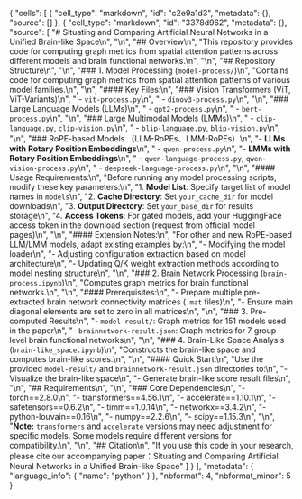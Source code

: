 {
 "cells": [
  {
   "cell_type": "markdown",
   "id": "c2e9a1d3",
   "metadata": {},
   "source": []
  },
  {
   "cell_type": "markdown",
   "id": "3378d962",
   "metadata": {},
   "source": [
    "# Situating and Comparing Artificial Neural Networks in a Unified Brain-like Space\n",
    "\n",
    "## Overview\n",
    "This repository provides code for computing graph metrics from spatial attention patterns across different models and brain functional networks.\n",
    "\n",
    "## Repository Structure\n",
    "\n",
    "### 1. Model Processing (`model-process/`)\n",
    "Contains code for computing graph metrics from spatial attention patterns of various model families.\n",
    "\n",
    "#### Key Files:\n",
    "### Vision Transformers (ViT, ViT-Variants)\n",
    "  - `vit-process.py`\n",
    "  - `dinov3-process.py`\n",
    "\n",
    "### Large Language Models (LLMs)\n",
    "  - `gpt2-process.py`\n",
    "  - `bert-process.py`\n",
    "\n",
    "### Large Multimodal Models (LMMs)\n",
    "  - `clip-language.py`, `clip-vision.py`\n",
    "  - `blip-language.py`, `blip-vision.py`\n",
    "\n",
    "### RoPE-based Models （LLM-RoPEs、LMM-RoPEs）\n",
    "- **LLMs with Rotary Position Embeddings**\n",
    "  - `qwen-process.py`\n",
    "- **LMMs with Rotary Position Embeddings**\n",
    "  - `qwen-language-process.py`, `qwen-vision-process.py`\n",
    "  - `deepseek-language-process.py`\n",
    "\n",
    "#### Usage Requirements:\n",
    "Before running any model processing scripts, modify these key parameters:\n",
    "1. **Model List**: Specify target list of model names in `models`\n",
    "2. **Cache Directory**: Set `your_cache_dir` for model downloads\n",
    "3. **Output Directory**: Set `your_base_dir` for results storage\n",
    "4. **Access Tokens**: For gated models, add your HuggingFace access token in the download section (request from official model pages)\n",
    "\n",
    "#### Extension Notes:\n",
    "For other and new RoPE-based LLM/LMM models, adapt existing examples by:\n",
    "- Modifying the model loader\n",
    "- Adjusting configuration extraction based on model architecture\n",
    "- Updating Q/K weight extraction methods according to model nesting structure\n",
    "\n",
    "### 2. Brain Network Processing (`brain-process.ipynb`)\n",
    "Computes graph metrics for brain functional networks.\n",
    "\n",
    "#### Prerequisites:\n",
    "- Prepare multiple pre-extracted brain network connectivity matrices (`.mat` files)\n",
    "- Ensure main diagonal elements are set to zero in all matrices\n",
    "\n",
    "### 3. Pre-computed Results\n",
    "- `model-result/`: Graph metrics for 151 models used in the paper\n",
    "- `brainnetwork-result.json`: Graph metrics for 7 group-level brain functional networks\n",
    "\n",
    "### 4. Brain-Like Space Analysis (`brain-like_space.ipynb`)\n",
    "Constructs the brain-like space and computes brain-like scores.\n",
    "\n",
    "#### Quick Start:\n",
    "Use the provided `model-result/` and `brainnetwork-result.json` directories to:\n",
    "- Visualize the brain-like space\n",
    "- Generate brain-like score result files\n",
    "\n",
    "## Requirements\n",
    "\n",
    "### Core Dependencies\n",
    "- torch==2.8.0\n",
    "- transformers==4.56.1\n",
    "- accelerate==1.10.1\n",
    "- safetensors==0.6.2\n",
    "- timm==1.0.14\n",
    "- networkx==3.4.2\n",
    "- python-louvain==0.16\n",
    "- numpy==2.2.6\n",
    "- scipy==1.15.3\n",
    "\n",
    "**Note:** `transformers` and `accelerate` versions may need adjustment for specific models. Some models require different versions for compatibility.\n",
    "\n",
    "## Citation\n",
    "If you use this code in your research, please cite our accompanying paper：Situating and Comparing Artificial Neural Networks in a Unified Brain-like Space"
   ]
  }
 ],
 "metadata": {
  "language_info": {
   "name": "python"
  }
 },
 "nbformat": 4,
 "nbformat_minor": 5
}
